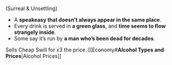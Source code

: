 (Surreal & Unsettling)
- A **speakeasy that doesn’t always appear in the same place**.
- Every drink is served in **a green glass**, and **time seems to flow strangely inside**.
- Some say it’s run by **a man who’s been dead for decades**.

Sells Cheap Swill for x3 the price.
[[Economy#**Alcohol Types and Prices**|Alcohol Prices]]